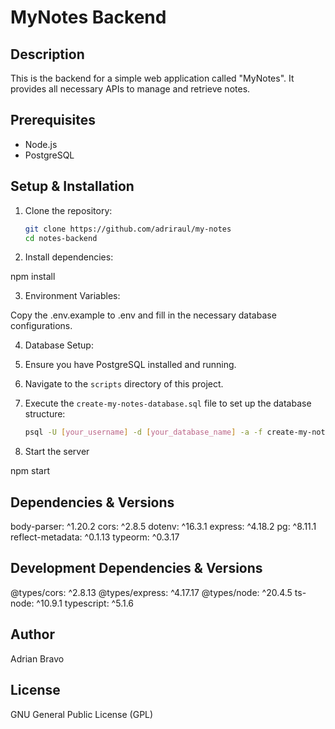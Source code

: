 # MyNotes Backend

## Description

This is the backend for a simple web application called "MyNotes". It provides all necessary APIs to manage and retrieve notes.

## Prerequisites

- Node.js
- PostgreSQL

## Setup & Installation

1. Clone the repository:
   ```bash
   git clone https://github.com/adriraul/my-notes
   cd notes-backend

2. Install dependencies:

npm install

3. Environment Variables:

Copy the .env.example to .env and fill in the necessary database configurations.

4. Database Setup:

1. Ensure you have PostgreSQL installed and running.
2. Navigate to the `scripts` directory of this project.
3. Execute the `create-my-notes-database.sql` file to set up the database structure:
   ```bash
   psql -U [your_username] -d [your_database_name] -a -f create-my-notes-database.sql

5. Start the server

npm start

## Dependencies & Versions
body-parser: ^1.20.2
cors: ^2.8.5
dotenv: ^16.3.1
express: ^4.18.2
pg: ^8.11.1
reflect-metadata: ^0.1.13
typeorm: ^0.3.17

## Development Dependencies & Versions
@types/cors: ^2.8.13
@types/express: ^4.17.17
@types/node: ^20.4.5
ts-node: ^10.9.1
typescript: ^5.1.6

## Author
Adrian Bravo

## License
GNU General Public License (GPL)